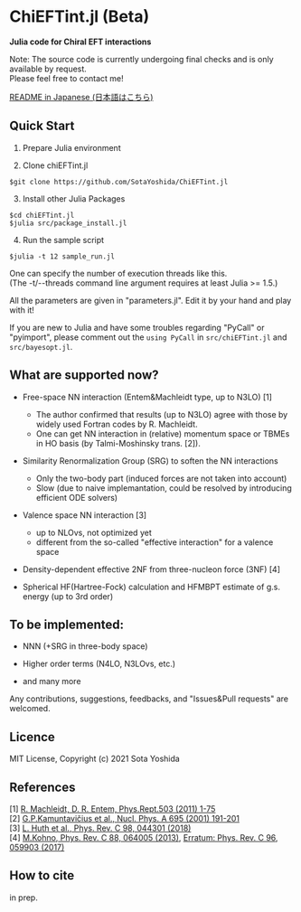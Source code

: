 # ChiEFTint.jl (Beta) 

**Julia code for Chiral EFT interactions**

Note: The source code is currently undergoing final checks and is only available by request.  
Please feel free to contact me!

[README in Japanese (日本語はこちら)](https://github.com/SotaYoshida/ChiEFTint.jl/blob/main/README_JP.md)

## Quick Start

1. Prepare Julia environment

2. Clone chiEFTint.jl  
```
$git clone https://github.com/SotaYoshida/ChiEFTint.jl
```

3. Install other Julia Packages
```
$cd chiEFTint.jl
$julia src/package_install.jl
```

4. Run the sample script
```
$julia -t 12 sample_run.jl
```
One can specify the number of execution threads like this.  
(The -t/--threads command line argument requires at least Julia >= 1.5.)  

All the parameters are given in "parameters.jl".
Edit it by your hand and play with it!

If you are new to Julia and have some troubles regarding "PyCall" or "pyimport",
please comment out the ```using PyCall``` in ```src/chiEFTint.jl``` and ```src/bayesopt.jl```.

## What are supported now?  
 
* Free-space NN interaction (Entem&Machleidt type, up to N3LO) [1]  
    - The author confirmed that results (up to N3LO) agree with those by widely used Fortran codes by R. Machleidt.
    - One can get NN interaction in (relative) momentum space or TBMEs in HO basis (by Talmi-Moshinsky trans. [2]).

* Similarity Renormalization Group (SRG) to soften the NN interactions 
    - Only the two-body part (induced forces are not taken into account)
    - Slow (due to naive implemantation, could be resolved by introducing efficient ODE solvers)

* Valence space NN interaction [3]
    - up to NLOvs, not optimized yet
    - different from the so-called "effective interaction" for a valence space

* Density-dependent effective 2NF from three-nucleon force (3NF)  [4]
 
* Spherical HF(Hartree-Fock) calculation and HFMBPT estimate of g.s. energy (up to 3rd order)

## To be implemented:  

* NNN (+SRG in three-body space)

* Higher order terms (N4LO, N3LOvs, etc.)

* and many more

Any contributions, suggestions, feedbacks, and "Issues&Pull requests" are welcomed.

## Licence  

MIT License, Copyright (c) 2021 Sota Yoshida

## References

[1] [R. Machleidt, D. R. Entem, Phys.Rept.503 (2011) 1-75](https://www.sciencedirect.com/science/article/pii/S0370157311000457)  
[2] [G.P.Kamuntavičius et al., Nucl. Phys. A 695 (2001) 191-201](https://www.sciencedirect.com/science/article/pii/S0375947401011010)  
[3] [L. Huth et al., Phys. Rev. C 98, 044301 (2018)](https://journals.aps.org/prc/abstract/10.1103/PhysRevC.98.044301)  
[4] [M.Kohno, Phys. Rev. C 88, 064005 (2013)](https://journals.aps.org/prc/abstract/10.1103/PhysRevC.88.064005), [Erratum: Phys. Rev. C 96, 059903 (2017)](https://journals.aps.org/prc/abstract/10.1103/PhysRevC.96.059903) 

## How to cite  

in prep.
